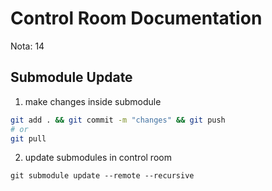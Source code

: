 # Control Room Documentation

Nota: 14

## Submodule Update

1. make changes inside submodule

```bash
git add . && git commit -m "changes" && git push
# or
git pull
```

2. update submodules in control room

```
git submodule update --remote --recursive
```
